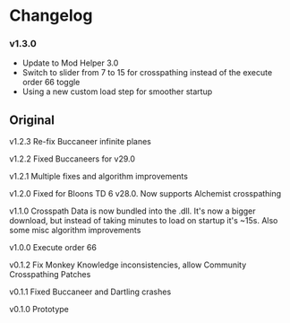 # Changelog

### v1.3.0

- Update to Mod Helper 3.0
- Switch to slider from 7 to 15 for crosspathing instead of the execute order 66 toggle
- Using a new custom load step for smoother startup

## Original

v1.2.3 Re-fix Buccaneer infinite planes

v1.2.2 Fixed Buccaneers for v29.0

v1.2.1 Multiple fixes and algorithm improvements

v1.2.0 Fixed for Bloons TD 6 v28.0. Now supports Alchemist crosspathing

v1.1.0 Crosspath Data is now bundled into the .dll. It's now a bigger download, but instead of taking minutes to load on
startup it's ~15s. Also some misc algorithm improvements

v1.0.0 Execute order 66

v0.1.2 Fix Monkey Knowledge inconsistencies, allow Community Crosspathing Patches

v0.1.1 Fixed Buccaneer and Dartling crashes

v0.1.0 Prototype
